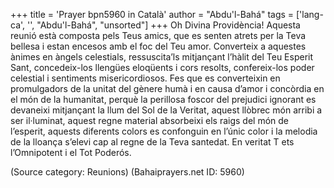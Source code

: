 +++
title = 'Prayer bpn5960 in Català'
author = "Abdu'l-Bahá"
tags = ['lang-ca', '', "Abdu'l-Bahá", "unsorted"]
+++
Oh Divina Providència! Aquesta reunió està composta pels Teus amics, que es senten atrets per la Teva bellesa i estan encesos amb el foc del Teu amor. Converteix a aquestes ànimes en àngels celestials, ressuscita’ls mitjançant l’hàlit del Teu Esperit Sant, concedeix-los llengües eloqüents i cors resolts, confereix-los poder celestial i sentiments misericordiosos. Fes que es converteixin en promulgadors de la unitat del gènere humà i en causa d’amor i concòrdia en el món de la humanitat, perquè la perillosa foscor del prejudici ignorant es devaneixi mitjançant la llum del Sol de la Veritat, aquest llòbrec món arribi a ser il·luminat, aquest regne material absorbeixi els raigs del món de l’esperit, aquests diferents colors es confonguin en l’únic color i la melodia de la lloança s’elevi cap al regne de la Teva santedat.
En veritat T ets l’Omnipotent i el Tot Poderós.

(Source category: Reunions)
(Bahaiprayers.net ID: 5960)
